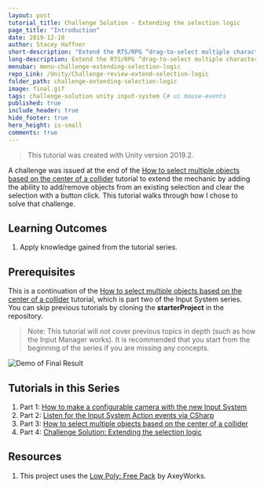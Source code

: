```yaml
---
layout: post
tutorial_title: Challenge Solution - Extending the selection logic
page_title: "Introduction"
date: 2019-12-10
author: Stacey Haffner
short-description: "Extend the RTS/RPG “drag-to-select multiple characters” game mechanic."
long-description: Extend the RTS/RPG “drag-to-select multiple characters” game mechanic by adding additional support for routine player actions. Players will be able to add/remove objects to an existing selection and clear the entire selection with a single button click. This tutorial continues use of the new Unity input system.
menubar: menu-challenge-extending-selection-logic
repo_Link: /Unity/Challenge-review-extend-selection-logic
folder_path: challenge-extending-selection-logic
image: final.gif
tags: challenge-solution unity input-system C# ui mouse-events
published: true
include_header: true
hide_footer: true
hero_height: is-small
comments: true
---
```


> This tutorial was created with Unity version 2019.2.

A challenge was issued at the end of the [How to select multiple objects based on the center of a collider]({{site.baseurl}}/2019/10/26/Select-multiple-objects-based-on-mid-point-of-collider.html) tutorial to extend the mechanic by adding the ability to add/remove objects from an existing selection and clear the selection with a button click. This tutorial walks through how I chose to solve that challenge.

## Learning Outcomes

1. Apply knowledge gained from the tutorial series.

## Prerequisites
This is a continuation of the [How to select multiple objects based on the center of a collider]({{site.baseurl}}/2019/10/26/Select-multiple-objects-based-on-mid-point-of-collider.html) tutorial, which is part two of the Input System series. You can skip previous tutorials by cloning the **starterProject** in the repository.

> Note: This tutorial will not cover previous topics in depth (such as how the Input Manager works). It is recommended that you start from the beginning of the series if you are missing any concepts. 

![Demo of Final Result]({{site.baseurl}}/tutorial/challenge-extending-selection-logic/images/final.gif)

## Tutorials in this Series
1. Part 1: [How to make a configurable camera with the new Input System]({{site.baseurl}}/2019/10/17/How-to-make-a-configurable-camera-with-the-new-Input-System.html)
2. Part 2: [Listen for the Input System Action events via CSharp]({{site.baseurl}}/2019/10/19/Listen-for-the-Input-System-Action-events-via-CSharp.html)
3. Part 3: [How to select multiple objects based on the center of a collider]({{site.baseurl}}/2019/10/26/Select-multiple-objects-based-on-mid-point-of-collider.html)
4. Part 4:  [Challenge Solution: Extending the selection logic]({{site.baseurl}}/2019/12/10/2019-12-10-Challenge-extending-the-selection-logic.html)

## Resources
1. This project uses the [Low Poly: Free Pack](https://www.assetstore.unity3d.com/en/#!/content/58821) by AxeyWorks.